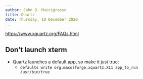 ```yaml
---
author: John D. Muccigrosso
title: Quartz
date: Thursday, 10 December 2020
...
```


https://www.xquartz.org/FAQs.html

## Don't launch xterm

- Quartz launches a default app, so make it just true:
    - `defaults write org.macosforge.xquartz.X11 app_to_run /usr/bin/true`
